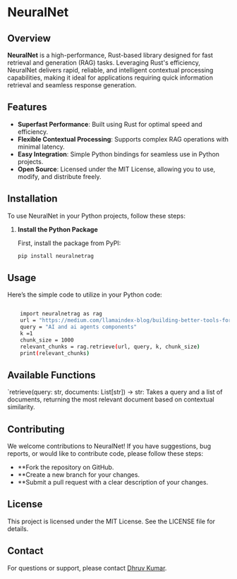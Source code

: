 # NeuralNet

## Overview

**NeuralNet** is a high-performance, Rust-based library designed for fast retrieval and generation (RAG) tasks. Leveraging Rust's efficiency, NeuralNet delivers rapid, reliable, and intelligent contextual processing capabilities, making it ideal for applications requiring quick information retrieval and seamless response generation.

## Features

- **Superfast Performance**: Built using Rust for optimal speed and efficiency.
- **Flexible Contextual Processing**: Supports complex RAG operations with minimal latency.
- **Easy Integration**: Simple Python bindings for seamless use in Python projects.
- **Open Source**: Licensed under the MIT License, allowing you to use, modify, and distribute freely.

## Installation

To use NeuralNet in your Python projects, follow these steps:

1. **Install the Python Package**

   First, install the package from PyPI:

   ```bash
   pip install neuralnetrag

## Usage
Here’s the simple code to utilize in your Python code:

```bash

    import neuralnetrag as rag
    url = "https://medium.com/llamaindex-blog/building-better-tools-for-llm-agents-f8c5a6714f11"
    query = "AI and ai agents components"
    k =1
    chunk_size = 1000 
    relevant_chunks = rag.retrieve(url, query, k, chunk_size)
    print(relevant_chunks)


```
## Available Functions
`retrieve(query: str, documents: List[str]) -> str: Takes a query and a list of documents, returning the most relevant document based on contextual similarity.


## Contributing
We welcome contributions to NeuralNet! If you have suggestions, bug reports, or would like to contribute code, please follow these steps:

- **Fork the repository on GitHub.
- **Create a new branch for your changes.
- **Submit a pull request with a clear description of your changes.

## License
This project is licensed under the MIT License. See the LICENSE file for details.

## Contact
For questions or support, please contact [Dhruv Kumar](dhruvkumar9115@gmail.com).
